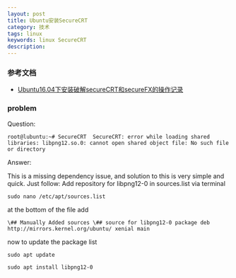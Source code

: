 ```yaml
---
layout: post
title: Ubuntu安装SecureCRT
category: 技术
tags: linux
keywords: linux SecureCRT
description:
---
```


### 参考文档
* [Ubuntu16.04下安装破解secureCRT和secureFX的操作记录](https://www.cnblogs.com/kevingrace/p/9353963.html)



### problem

Question:

`
root@lubuntu:~# SecureCRT 
SecureCRT: error while loading shared libraries: libpng12.so.0: cannot open shared object file: No such file or directory
`

Answer:

This is a missing dependency issue, and solution to this is very simple and quick. Just follow:
 Add repository for libpng12-0 in sources.list via terminal

`
 sudo nano /etc/apt/sources.list
`

 at the bottom of the file add

`
\## Manually Added sources
\## source for libpng12-0 package
deb http://mirrors.kernel.org/ubuntu/ xenial main
`
 
 now to update the package list
 
 `
 sudo apt update
 `
 
 `
 sudo apt install libpng12-0
 `